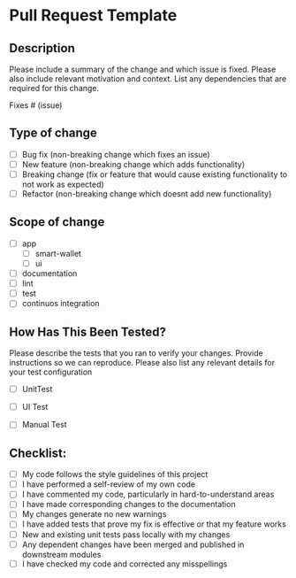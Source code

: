 # Pull Request Template

## Description

Please include a summary of the change and which issue is fixed. Please also include relevant motivation and context. List any dependencies that are required for this change.

Fixes # (issue)

## Type of change

- [ ] Bug fix (non-breaking change which fixes an issue)
- [ ] New feature (non-breaking change which adds functionality)
- [ ] Breaking change (fix or feature that would cause existing functionality to not work as expected)
- [ ] Refactor (non-breaking change which doesnt add new functionality)

## Scope of change

- [ ] app
     - [ ] smart-wallet
     - [ ] ui
- [ ] documentation
- [ ] lint
- [ ] test
- [ ] continuos integration

## How Has This Been Tested?

Please describe the tests that you ran to verify your changes. Provide instructions so we can reproduce. Please also list any relevant details for your test configuration

- [ ] UnitTest
- [ ] UI Test
- [ ] Manual Test


## Checklist:

- [ ] My code follows the style guidelines of this project
- [ ] I have performed a self-review of my own code
- [ ] I have commented my code, particularly in hard-to-understand areas
- [ ] I have made corresponding changes to the documentation
- [ ] My changes generate no new warnings
- [ ] I have added tests that prove my fix is effective or that my feature works
- [ ] New and existing unit tests pass locally with my changes
- [ ] Any dependent changes have been merged and published in downstream modules
- [ ] I have checked my code and corrected any misspellings
